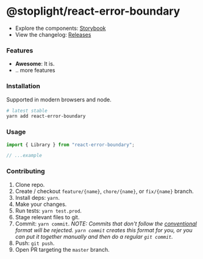 # @stoplight/react-error-boundary

<!-- BADGES -->

<!-- SUMMARY -->

- Explore the components: [Storybook](https://stoplightio.github.io/react-error-boundary)
- View the changelog: [Releases](https://github.com/stoplightio/react-error-boundary/releases)

### Features

- **Awesome**: It is.
- .. more features

### Installation

Supported in modern browsers and node.

```bash
# latest stable
yarn add react-error-boundary
```

### Usage

```ts
import { Library } from "react-error-boundary";

// ...example
```

### Contributing

1. Clone repo.
2. Create / checkout `feature/{name}`, `chore/{name}`, or `fix/{name}` branch.
3. Install deps: `yarn`.
4. Make your changes.
5. Run tests: `yarn test.prod`.
6. Stage relevant files to git.
7. Commit: `yarn commit`. _NOTE: Commits that don't follow the [conventional](https://github.com/marionebl/commitlint/tree/master/%40commitlint/config-conventional) format will be rejected. `yarn commit` creates this format for you, or you can put it together manually and then do a regular `git commit`._
8. Push: `git push`.
9. Open PR targeting the `master` branch.
